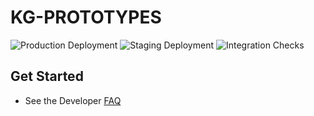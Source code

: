 # KG-PROTOTYPES

![Production Deployment](https://github.com/SBRG/kg-prototypes/workflows/Production%20Deployment/badge.svg)
![Staging Deployment](https://github.com/SBRG/kg-prototypes/workflows/Staging%20Deployment/badge.svg)
![Integration Checks](https://github.com/SBRG/kg-prototypes/workflows/Integration%20Checks/badge.svg)


## Get Started
- See the Developer [FAQ](docs/faq.md)
